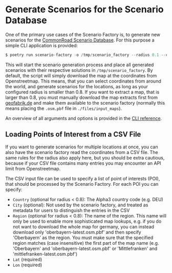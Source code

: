 # Generate Scenarios for the Scenario Database

One of the primary use cases of the Scenario Factory is, to generate new scenarios for the [CommonRoad Scenario Database](https://commonroad.in.tum.de/scenarios). For this purpose a simple CLI application is provided:

```python
$ poetry run scenario-factory -o /tmp/scenario_factory --radius 0.1 --coords 48.264682/11.671399
```
This will start the scenario generation process and place all generated scenarios with their respective solutions in `/tmp/scenario_factory`. By default, the script will simply download the map at the coordinates from Openstreetmap. This means, that you can select coordinates from around the world, and generate scenarios for the locations, as long as your configured radius is smaller than 0.8. If you want to extract a map, that is larger than 0.8, you must manually download the map extracts first from [geofabrik.de](https://download.geofabrik.de/) and make them available to the scenario factory (normally this means placing the `.osm.pbf` file in `./files/input_maps`).

An overview of all arguments and options is provided in the [CLI reference](/reference/cli.md).


## Loading Points of Interest from a CSV File

If you want to generate scenarios for multiple locations at once, you can also have the scenario factory read the coordinates from a CSV file. The same rules for the radius also apply here, but you should be extra cautious, because if your CSV file contains many entries you may encounter an API limit from Openstreetmap.

The CSV input file can be used to specify a list of point of interests (POI), that should be processed by the Scenario Factory. For each POI you can specify:
* `Country` (optional for radius < 0.8): The Alpha3 country code (e.g. DEU)
* `City` (optional): Not used by the scenario factory, and treated as metadata for users to distinguish the entries in the CSV
* `Region` (optional for radius < 0.8): The name of the region. This name will only be used to enable more sophisticated map lookups, e.g. if you do not want to download the whole map for germany, you can instead download only 'oberbayern-latest.osm.pbf' and then specify 'Oberbayern' as the region. You must make sure that the specified region matches (case insensitive) the first part of the map name (e.g. 'Oberbayern' and 'oberbayern-latest.osm.pbf' or 'Mittlefranken' and 'mittlefranken-latest.osm.pbf')
* `Lat` (required)
* `Lon` (required)
